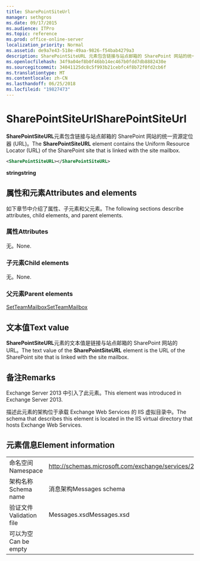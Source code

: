 ```yaml
---
title: SharePointSiteUrl
manager: sethgros
ms.date: 09/17/2015
ms.audience: ITPro
ms.topic: reference
ms.prod: office-online-server
localization_priority: Normal
ms.assetid: de9a7e43-518e-49aa-9826-f54bab4279a3
description: SharePointSiteURL 元素包含链接与站点邮箱的 SharePoint 网站的统一资源定位器 (URL)。
ms.openlocfilehash: 34f9a04ef8b0f46bb14ec467b0fdd7db8882430e
ms.sourcegitcommit: 34041125dc8c5f993b21cebfc4f8b72f0fd2cb6f
ms.translationtype: MT
ms.contentlocale: zh-CN
ms.lasthandoff: 06/25/2018
ms.locfileid: "19827473"
---
```

# <a name="sharepointsiteurl"></a><span data-ttu-id="da59c-103">SharePointSiteUrl</span><span class="sxs-lookup"><span data-stu-id="da59c-103">SharePointSiteUrl</span></span>

<span data-ttu-id="da59c-104">**SharePointSiteURL**元素包含链接与站点邮箱的 SharePoint 网站的统一资源定位器 (URL)。</span><span class="sxs-lookup"><span data-stu-id="da59c-104">The **SharePointSiteURL** element contains the Uniform Resource Locator (URL) of the SharePoint site that is linked with the site mailbox.</span></span> 
  
```XML
<SharePointSiteURL></SharePointSiteURL>
```

<span data-ttu-id="da59c-105">**string**</span><span class="sxs-lookup"><span data-stu-id="da59c-105">**string**</span></span>

## <a name="attributes-and-elements"></a><span data-ttu-id="da59c-106">属性和元素</span><span class="sxs-lookup"><span data-stu-id="da59c-106">Attributes and elements</span></span>

<span data-ttu-id="da59c-107">如下章节中介绍了属性、子元素和父元素。</span><span class="sxs-lookup"><span data-stu-id="da59c-107">The following sections describe attributes, child elements, and parent elements.</span></span>
  
### <a name="attributes"></a><span data-ttu-id="da59c-108">属性</span><span class="sxs-lookup"><span data-stu-id="da59c-108">Attributes</span></span>

<span data-ttu-id="da59c-109">无。</span><span class="sxs-lookup"><span data-stu-id="da59c-109">None.</span></span>
  
### <a name="child-elements"></a><span data-ttu-id="da59c-110">子元素</span><span class="sxs-lookup"><span data-stu-id="da59c-110">Child elements</span></span>

<span data-ttu-id="da59c-111">无。</span><span class="sxs-lookup"><span data-stu-id="da59c-111">None.</span></span>
  
### <a name="parent-elements"></a><span data-ttu-id="da59c-112">父元素</span><span class="sxs-lookup"><span data-stu-id="da59c-112">Parent elements</span></span>

[<span data-ttu-id="da59c-113">SetTeamMailbox</span><span class="sxs-lookup"><span data-stu-id="da59c-113">SetTeamMailbox</span></span>](setteammailbox.md)
  
## <a name="text-value"></a><span data-ttu-id="da59c-114">文本值</span><span class="sxs-lookup"><span data-stu-id="da59c-114">Text value</span></span>

<span data-ttu-id="da59c-115">**SharePointSiteURL**元素的文本值是链接与站点邮箱的 SharePoint 网站的 URL。</span><span class="sxs-lookup"><span data-stu-id="da59c-115">The text value of the **SharePointSiteURL** element is the URL of the SharePoint site that is linked with the site mailbox.</span></span> 
  
## <a name="remarks"></a><span data-ttu-id="da59c-116">备注</span><span class="sxs-lookup"><span data-stu-id="da59c-116">Remarks</span></span>

<span data-ttu-id="da59c-117">Exchange Server 2013 中引入了此元素。</span><span class="sxs-lookup"><span data-stu-id="da59c-117">This element was introduced in Exchange Server 2013.</span></span>
  
<span data-ttu-id="da59c-118">描述此元素的架构位于承载 Exchange Web Services 的 IIS 虚拟目录中。</span><span class="sxs-lookup"><span data-stu-id="da59c-118">The schema that describes this element is located in the IIS virtual directory that hosts Exchange Web Services.</span></span>
  
## <a name="element-information"></a><span data-ttu-id="da59c-119">元素信息</span><span class="sxs-lookup"><span data-stu-id="da59c-119">Element information</span></span>

|||
|:-----|:-----|
|<span data-ttu-id="da59c-120">命名空间</span><span class="sxs-lookup"><span data-stu-id="da59c-120">Namespace</span></span>  <br/> |http://schemas.microsoft.com/exchange/services/2006/messages  <br/> |
|<span data-ttu-id="da59c-121">架构名称</span><span class="sxs-lookup"><span data-stu-id="da59c-121">Schema name</span></span>  <br/> |<span data-ttu-id="da59c-122">消息架构</span><span class="sxs-lookup"><span data-stu-id="da59c-122">Messages schema</span></span>  <br/> |
|<span data-ttu-id="da59c-123">验证文件</span><span class="sxs-lookup"><span data-stu-id="da59c-123">Validation file</span></span>  <br/> |<span data-ttu-id="da59c-124">Messages.xsd</span><span class="sxs-lookup"><span data-stu-id="da59c-124">Messages.xsd</span></span>  <br/> |
|<span data-ttu-id="da59c-125">可以为空</span><span class="sxs-lookup"><span data-stu-id="da59c-125">Can be empty</span></span>  <br/> ||
   

